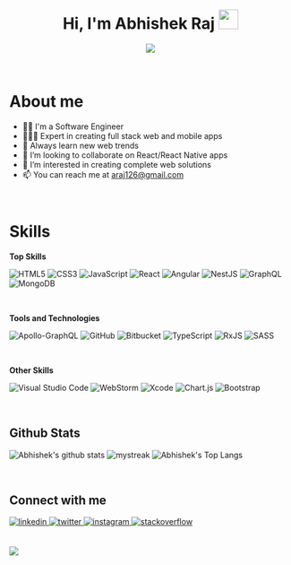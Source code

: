 <h1 align="center">
<b> Hi, I'm Abhishek Raj </b>
<img src="https://media.giphy.com/media/hvRJCLFzcasrR4ia7z/giphy.gif" width="35">
</h1>
<p align="center">
  <a href="https://github.com/abhishekk-raj/abhishekk-raj"><img src="https://readme-typing-svg.herokuapp.com?color=%2336BCF7&center=true&vCenter=true&lines=Hi%2C+Welcome+to+my+Github+page;I+am+Full+Stack+Web+Developer;DevOps+Engineer;Technical+Team+Lead;...and+Talent+Management+Expert"></a>
</p>

<br>

# About me
- 🧑‍💻 I'm a Software Engineer
- 🕵🏻‍♂️ Expert in creating full stack web and mobile apps
- 🌱 Always learn new web trends
- 💞️ I’m looking to collaborate on React/React Native apps
- 👀 I’m interested in creating complete web solutions
- 📫 You can reach me at araj126@gmail.com

<br>

# Skills

**Top Skills**

![HTML5](https://img.shields.io/badge/html5-%23E34F26.svg?style=for-the-badge&logo=html5&logoColor=white) 
![CSS3](https://img.shields.io/badge/css3-%231572B6.svg?style=for-the-badge&logo=css3&logoColor=white)
![JavaScript](https://img.shields.io/badge/javascript-%23323330.svg?style=for-the-badge&logo=javascript&logoColor=%23F7DF1E) 
![React](https://img.shields.io/badge/react-%2320232a.svg?style=for-the-badge&logo=react&logoColor=%2361DAFB)
![Angular](https://img.shields.io/badge/angular-%23DD0031.svg?style=for-the-badge&logo=angular&logoColor=white)
![NestJS](https://img.shields.io/badge/nestjs-%23E0234E.svg?style=for-the-badge&logo=nestjs&logoColor=white)
![GraphQL](https://img.shields.io/badge/-GraphQL-E10098?style=for-the-badge&logo=graphql&logoColor=white)
![MongoDB](https://img.shields.io/badge/MongoDB-%234ea94b.svg?style=for-the-badge&logo=mongodb&logoColor=white)

<br>

**Tools and Technologies**

![Apollo-GraphQL](https://img.shields.io/badge/-ApolloGraphQL-311C87?style=for-the-badge&logo=apollo-graphql)
![GitHub](https://img.shields.io/badge/github-%23121011.svg?style=for-the-badge&logo=github&logoColor=white)
![Bitbucket](https://img.shields.io/badge/bitbucket-%230047B3.svg?style=for-the-badge&logo=bitbucket&logoColor=white)
![TypeScript](https://img.shields.io/badge/typescript-%23007ACC.svg?style=for-the-badge&logo=typescript&logoColor=white)
![RxJS](https://img.shields.io/badge/rxjs-%23B7178C.svg?style=for-the-badge&logo=reactivex&logoColor=white)
![SASS](https://img.shields.io/badge/SASS-hotpink.svg?style=for-the-badge&logo=SASS&logoColor=white)

<br>

**Other Skills**

![Visual Studio Code](https://img.shields.io/badge/Visual%20Studio%20Code-0078d7.svg?style=for-the-badge&logo=visual-studio-code&logoColor=white)
![WebStorm](https://img.shields.io/badge/webstorm-143?style=for-the-badge&logo=webstorm&logoColor=white&color=black)
![Xcode](https://img.shields.io/badge/Xcode-007ACC?style=for-the-badge&logo=Xcode&logoColor=white)
![Chart.js](https://img.shields.io/badge/chart.js-F5788D.svg?style=for-the-badge&logo=chart.js&logoColor=white)
![Bootstrap](https://img.shields.io/badge/bootstrap-%23563D7C.svg?style=for-the-badge&logo=bootstrap&logoColor=white)

<br>

## Github Stats

![Abhishek's github stats](https://github-readme-stats.vercel.app/api?username=abhishekk-raj&show_icons=true&theme=tokyonight)
<img src="https://github-readme-streak-stats.herokuapp.com/?user=abhishekk-raj&theme=tokyonight" alt="mystreak"/>
![Abhishek's Top Langs](https://github-readme-stats.vercel.app/api/top-langs/?username=abhishekk-raj&theme=tokyonight&layout=compact)

<br>

## Connect with me

<a href="https://www.linkedin.com/in/aabhishek-raj" target="_blank">
<img src=https://img.shields.io/badge/linkedin-%2300acee.svg?color=405DE6&style=for-the-badge&logo=linkedin&logoColor=white alt=linkedin style="margin-bottom: 5px;" />
</a>
<a href="https://twitter.com/abhisshekraj" target="_blank">
<img src=https://img.shields.io/badge/twitter-%2300acee.svg?color=1DA1F2&style=for-the-badge&logo=twitter&logoColor=white alt=twitter style="margin-bottom: 5px;" />
</a>
<a href="https://www.instagram.com/aabhishek_raj" target="_blank">
<img src=https://img.shields.io/badge/instagram-%ff5851db.svg?color=C13584&style=for-the-badge&logo=instagram&logoColor=white alt=instagram style="margin-bottom: 5px;" />
</a>
<a href="https://stackoverflow.com/users/9129718/abhishek-raj" target="_blank">
<img src=https://img.shields.io/badge/-Stackoverflow-FE7A16?style=for-the-badge&logo=stack-overflow&logoColor=white alt=stackoverflow style="margin-bottom: 5px;" />
</a>

<br>
<br>

![](https://komarev.com/ghpvc/?username=abhishekk-raj&label=Visitors+Count&color=brightgreen)

<!---
abhishekk-raj/abhishekk-raj is a ✨ special ✨ repository because its `README.md` (this file) appears on your GitHub profile.
You can click the Preview link to take a look at your changes.
--->
